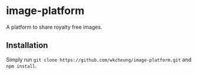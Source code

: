 # image-platform
A platform to share royalty free images.

## Installation
Simply run `git clone https://github.com/wkcheung/image-platform.git` and `npm install`.
